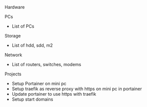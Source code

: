 
Hardware

PCs
- List of PCs

Storage
- List of hdd, sdd, m2

Network
- List of routers, switches, modems

Projects
- Setup Portainer on mini pc
- Setup traefik as reverse proxy with https on mini pc in portainer
- Update portainer to use https with traefik
- Setup start domains 

